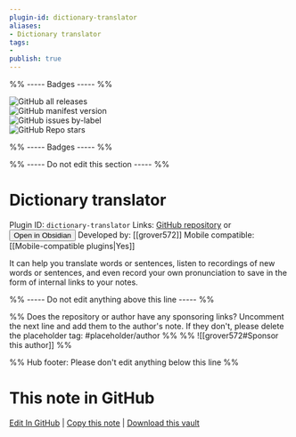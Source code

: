 ```yaml
---
plugin-id: dictionary-translator
aliases:
- Dictionary translator
tags: 
- 
publish: true
---
```


%% ----- Badges ----- %%

![GitHub all releases](https://img.shields.io/github/downloads/grover572/obsidian-Dictionary-translator/total?color=573E7A&logo=github&style=for-the-badge)   
![GitHub manifest version](https://img.shields.io/github/manifest-json/v/grover572/obsidian-Dictionary-translator?color=573E7A&logo=github&style=for-the-badge)   
![GitHub issues by-label](https://img.shields.io/github/issues/grover572/obsidian-Dictionary-translator/help%20wanted?color=573E7A&logo=github&style=for-the-badge)   
![GitHub Repo stars](https://img.shields.io/github/stars/grover572/obsidian-Dictionary-translator?color=573E7A&logo=github&style=for-the-badge)

%% ----- Badges ----- %%

%% ----- Do not edit this section ----- %%

# Dictionary translator

Plugin ID: `dictionary-translator`
Links: [GitHub repository](https://github.com/grover572/obsidian-Dictionary-translator) or [<button id=HH>Open in Obsidian</button>](obsidian://show-plugin?id=dictionary-translator)
Developed by: [[grover572]]
Mobile compatible: [[Mobile-compatible plugins|Yes]]

It can help you translate words or sentences, listen to recordings of new words or sentences, and even record your own pronunciation to save in the form of internal links to your notes.

%% ----- Do not edit anything above this line ----- %% 

%% Does the repository or author have any sponsoring links? Uncomment the next line and add them to the author's note. If they don't, please delete the placeholder tag: #placeholder/author %%
%% ![[grover572#Sponsor this author]] %%

%% Hub footer: Please don't edit anything below this line %%

# This note in GitHub

<span class="git-footer">[Edit In GitHub](https://github.dev/obsidian-community/obsidian-hub/blob/main/02%20-%20Community%20Expansions/02.05%20All%20Community%20Expansions/Plugins/dictionary-translator.md "git-hub-edit-note") | [Copy this note](https://raw.githubusercontent.com/obsidian-community/obsidian-hub/main/02%20-%20Community%20Expansions/02.05%20All%20Community%20Expansions/Plugins/dictionary-translator.md "git-hub-copy-note") | [Download this vault](https://github.com/obsidian-community/obsidian-hub/archive/refs/heads/main.zip "git-hub-download-vault") </span>
